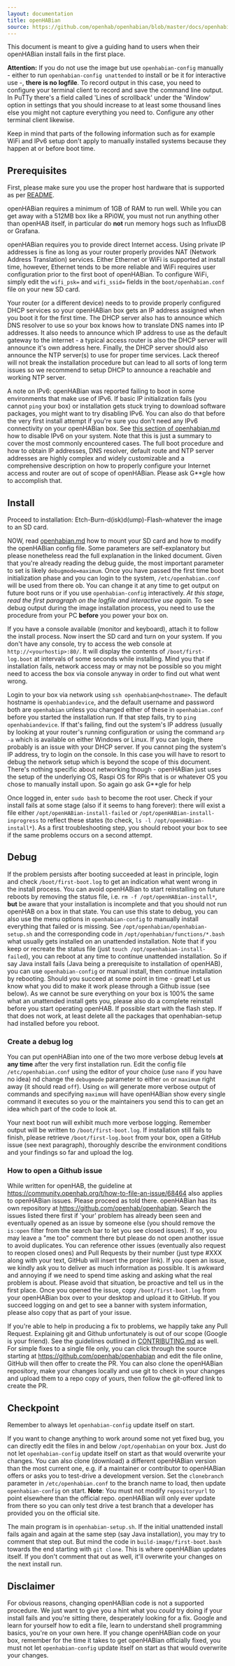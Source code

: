 ```yaml
---
layout: documentation
title: openHABian
source: https://github.com/openhab/openhabian/blob/master/docs/openhabian-DEBUG.md
---
```


<!-- Attention authors: Do not edit directly. Please add your changes to the appropriate source repository -->

This document is meant to give a guiding hand to users when their openHABian
install fails in the first place.

**Attention:**
If you do not use the image but use `openhabian-config` manually - either to run
`openhabian-config unattended` to install or be it for interactive use -, **there is no logfile**.
To record output in this case, you need to configure your terminal client to record
and save the command line output.
In PuTTy there's a field called 'Lines of scrollback' under the 'Window' option in
settings that you should increase to at least some thousand lines else you might not
capture everything you need to. Configure any other terminal client likewise.

Keep in mind that parts of the following information such as for example WiFi and
IPv6 setup don't apply to manually installed systems because they happen at or
before boot time.

## Prerequisites
First, please make sure you use the proper host hardware that is supported as
per [README](https://github.com/openhab/openhabian/blob/master/README.md).

openHABian requires a minimum of 1GB of RAM to run well. While you can get away
with a 512MB box like a RPi0W, you must not run anything other than openHAB
itself, in particular do **not** run memory hogs such as InfluxDB or Grafana.

openHABian requires you to provide direct Internet access. Using private IP
addresses is fine as long as your router properly provides NAT (Network Address
Translation) services.
Either Ethernet or WiFi is supported at install time, however, Ethernet tends to
be more reliable and WiFi requires user configuration prior to the first boot of
openHABian. To configure WiFi, simply edit the `wifi_psk=` and `wifi_ssid=`
fields in the `boot/openhabian.conf` file on your new SD card.

Your router (or a different device) needs to to provide properly configured DHCP
services so your openHABian box gets an IP address assigned when you boot it for
the first time.
The DHCP server also has to announce which DNS resolver to use so your box
knows how to translate DNS names into IP addresses.
It also needs to announce which IP address to use as the default gateway to the
internet - a typical access router is also the DHCP server will announce it's
own address here.
Finally, the DHCP server should also announce the NTP server(s) to use for
proper time services. Lack thereof will not break the installation procedure but
can lead to all sorts of long term issues so we recommend to setup DHCP to
announce a reachable and working NTP server.

A note on IPv6: openHABian was reported failing to boot in some environments
that make use of IPv6. If basic IP initialization fails (you cannot `ping`
your box) or installation gets stuck trying to download software packages, you
might want to try disabling IPv6. You can also do that before the very first
install attempt if you're sure you don't need any IPv6 connectivity on your
openHABian box. See [this section of openhabian.md](https://github.com/openhab/openhabian/blob/master/docs/openhabian.md#ipv6-notes)
how to disable IPv6 on your system.
Note that this is just a summary to cover the most commonly encountered cases.
The full boot procedure and how to obtain IP addresses, DNS resolver, default
route and NTP server addresses are highly complex and widely customizable and a
comprehensive description on how to properly configure your Internet access and
router are out of scope of openHABian. Please ask G\*\*gle how to accomplish that.

## Install
Proceed to installation: Etch-Burn-d(isk)d(ump)-Flash-whatever the image to an SD card.

NOW, read [openhabian.md](https://github.com/openhab/openhabian/blob/master/docs/openhabian.md#openhabianconf)
how to mount your SD card and how to modify the openHABian config file.
Some parameters are self-explanatory but please nonetheless read the full explanation
in the linked document.
Given that you're already reading the debug guide, the most important parameter
to set is likely `debugmode=maximum`.
Once you have passed the first time boot initialization phase and you can login
to the system, `/etc/openhabian.conf` will be used from there ob. You can change
it at any time to get output on future boot runs or if you use `openhabian-config`
interactively.
_At this stage, read the first paragraph on the logfile and interactive use again._
To see debug output during the image installation process, you need to use the
procedure from your PC **before** you power your box on.

If you have a console available (monitor and keyboard), attach it to follow
the install process. Now insert the SD card and turn on your system.
If you don't have any console, try to access the web console at
`http://<yourhostip>:80/`.
It will display the contents of `/boot/first-log.boot` at intervals of some seconds
while installing.
Mind you that if installation fails, network access may or may not be possible
so you might need to access the box via console anyway in order to find out what
went wrong.

Login to your box via network using `ssh openhabian@<hostname>`.
The default hostname is `openhabiandevice`, and the default username and password
both are `openhabian` unless you changed either of these in `openhabian.conf`
before you started the installation run.
If that step fails, try to `ping openhabiandevice`. If that's failing, find out
the system's IP address (usually by looking at your router's running configuration
or using the command `arp -a` which is available on either Windows or Linux.
If you can login, there probably is an issue with your DHCP server.
If you cannot ping the system's IP address, try to login on the console.
In this case you will have to resort to debug the network setup which is beyond
the scope of this document. There's nothing specific about networking though -
openHABian just uses the setup of the underlying OS, Raspi OS for RPis that is or
whatever OS you chose to manually install upon. So again go ask G\*\*gle for help

Once logged in, enter `sudo bash` to become the root user.
Check if your install fails at some stage (also if it seems to hang forever):
there will exist a file either `/opt/openHABian-install-failed` or
`/opt/openHABian-install-inprogress` to reflect these states (to check,
`ls -l /opt/openHABian-install*`).
As a first troubleshooting step, you should reboot your box to see if the same
problems occurs on a second attempt.

## Debug
If the problem persists after booting succeeded at least in principle, login and
check `/boot/first-boot.log` to get an indication what went wrong in the install
process. You can avoid openHABian to start reinstalling on future reboots by
removing the status file, i.e. `rm -f /opt/openHABian-install*`, **but** be aware
that your installation is incomplete and that you should not run openHAB on a box
in that state.
You can use this state to debug, you can also use the menu options in
`openhabian-config` to manually install everything that failed or is missing.
See `/opt/openhabian/openhabian-setup.sh` and the corresponding code in
`/opt/openhabian/functions/*.bash` what usually gets installed on an unattended
installation. Note that if you keep or recreate the status file (just `touch
/opt/openhabian-install-failed`), you can reboot at any time to continue
unattended installation. So if say Java install fails (Java being a prerequisite
to installation of openHAB), you can use `openhabian-config` or manual install,
then continue installation by rebooting.
Should you succeed at some point in time - great! Let us know what you did to
make it work please through a Github issue (see below).
As we cannot be sure everything on your box is 100% the same what an
unattended install gets you, please also do a complete reinstall before you
start operating openHAB. If possible start with the flash step. If that does not
work, at least delete all the packages that openhabian-setup had installed
before you reboot.

### Create a debug log
You can put openHABian into one of the two more verbose debug levels **at any time**
after the very first installation run.
Edit the config file `/etc/openhabian.conf` using the editor of your choice
(use `nano` if you have no idea) nd change the `debugmode` parameter to either `on`
or `maximum` right away (it should read `off`).
Using `on` will generate more verbose output of commands and specifying `maximum`
will have openHABian show every single command it executes so you or the
maintainers you send this to can get an idea which part of the code to look at.

Your next boot run will exhibit much more verbose logging. Remember output will
be written to `/boot/first-boot.log`.
If installation still fails to finish, please retrieve `/boot/first-log.boot`
from your box, open a GitHub issue (see next paragraph), thoroughly describe the
environment conditions and your findings so far and upload the log.

### How to open a Github issue
While written for openHAB, the guideline at <https://community.openhab.org/t/how-to-file-an-issue/68464>
also applies to openHABian issues.
Please proceed as told there. openHABian has its own repository at <https://github.com/openhab/openhabian>.
Search the issues listed there first if 'your' problem has already been seen and
eventually opened as an issue by someone else (you should remove the `is:open` filter from the search
bar to let you see closed issues). If so, you may leave a "me too"
comment there but please do not open another issue to avoid duplicates.
You can reference other issues (eventually also request to reopen closed ones)
and Pull Requests by their number (just type #XXX along with your text,
GitHub will insert the proper link).
If you open an issue, we kindly ask you to deliver as much information as
possible. It is awkward and annoying if we need to spend time asking and asking
what the real problem is about. Please avoid that situation, be proactive and
tell us in the first place.
Once you opened the issue, copy `/boot/first-boot.log` from your openHABian box
over to your desktop and upload it to GitHub.
If you succeed logging on and get to see a banner with system information,
please also copy that as part of your issue.

If you're able to help in producing a fix to problems, we happily take any
Pull Request.
Explaining git and Github unfortunately is out of our scope (Google is your
friend).
See the guidelines outlined in [CONTRIBUTING.md](https://github.com/openhab/openhabian/blob/master/CONTRIBUTING.md)
as well.
For simple fixes to a single file only, you can click through the source
starting at <https://github.com/openhab/openhabian> and edit the file online,
GitHub will then offer to create the PR.
You can also clone the openHABian repository, make your changes locally and use
git to check in your changes and upload them to a repo copy of yours, then
follow the git-offered link to create the PR.

## Checkpoint
Remember to always let `openhabian-config` update itself on start.

If you want to change anything to work around some not yet fixed bug, you can
directly edit the files in and below `/opt/openhabian` on your box. Just do not
let `openhabian-config` update itself on start as that would overwrite your
changes.
You can also clone (download) a different openHABian version than the most
current one, e.g. if a maintainer or contributor to openHABian offers or asks
you to test-drive a development version. Set the `clonebranch` parameter in
`/etc/openhabian.conf` to the branch name to load, then update `openhabian-config`
on start.
**Note**: You must not modify `repositoryurl` to point elsewhere than the
official repo. openHABian will only ever update from there so you can only
test drive a test branch that a developer has provided you on the official site.

The main program is in `openhabian-setup.sh`.
If the initial unattended install fails again and again at the same step (say
Java installation), you may try to comment that step out. But mind the code in
`build-image/first-boot.bash` towards the end starting with `git clone`.
This is where openHABian updates itself. If you don't comment that out as well,
it'll overwrite your changes on the next install run.

## Disclaimer
For obvious reasons, changing openHABian code is not a supported procedure.
We just want to give you a hint what you _could_ try doing if your install fails
and you're sitting there, desperately looking for a fix.
Google and learn for yourself how to edit a file, learn to understand shell
programming basics, you're on your own here.
If you change openHABian code on your box, remember for the time it takes to get
openHABian officially fixed, you must not let `openhabian-config` update itself
on start as that would overwrite your changes.
